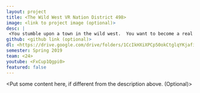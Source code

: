```yaml
---
layout: project
title: <The Wild West VR Nation District 498>
image: <link to project image (optional)>
desc: |
 <You stumble upon a town in the wild west.  You want to become a real cowbow and have to prove yourself worthy.  Think you have what it takes?>
github: <github link (optional)>
dl: <https://drive.google.com/drive/folders/1CcIkHXiXPCp50okCtglqYKjafiQlVkIv>
semester: Spring 2019
team: <24>
youtube: <FxCup1Qgpi0>
featured: false
---
```

<Put some content here, if different from the description above. (Optional)>
